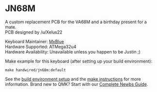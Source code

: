 # JN68M

A custom replacement PCB for the VA68M and a birthday present for a mate.  
PCB designed by /u/Xelus22

Keyboard Maintainer: [MxBlue](https://github.com/mxblu)  
Hardware Supported: ATMega32u4  
Hardware Availability: Unavailable unless you happen to be Justin ;)

Make example for this keyboard (after setting up your build environment):

    make handwired/jn68m:default

See the [build environment setup](https://docs.qmk.fm/#/getting_started_build_tools) and the [make instructions](https://docs.qmk.fm/#/getting_started_make_guide) for more information. Brand new to QMK? Start with our [Complete Newbs Guide](https://docs.qmk.fm/#/newbs).
